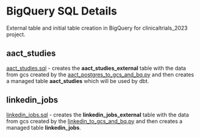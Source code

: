 # BigQuery SQL Details
External table and initial table creation in BigQuery for clinicaltrials_2023 project.   

## aact_studies
[aact_studies.sql](https://github.com/TylerJSimpson/personal_project_clinicaltrials_2023/blob/main/project/bigquery_sql/aact_studies.sql) - creates the **aact_studies_external** table with the data from gcs created by the [aact_postgres_to_gcs_and_bq.py](https://github.com/TylerJSimpson/personal_project_clinicaltrials_2023/blob/main/project/prefect_pipelines/aact_postgres_to_gcs.py) and then creates a managed table **aact_studies** which will be used by dbt.  

## linkedin_jobs
[linkedin_jobs.sql](https://github.com/TylerJSimpson/personal_project_clinicaltrials_2023/blob/main/project/bigquery_sql/linkedin_jobs.sql) - creates the **linkedin_jobs_external** table with the data from gcs created by the [linkedin_to_gcs_and_bq.py](https://github.com/TylerJSimpson/personal_project_clinicaltrials_2023/blob/main/project/prefect_pipelines/aact_postgres_to_gcs_and_bq.py) and then creates a managed table **linkedin_jobs**.  
